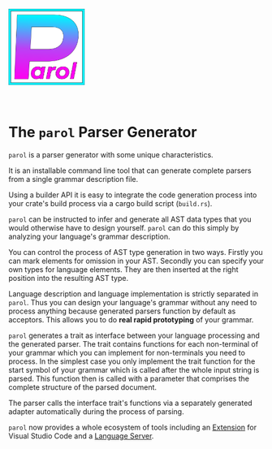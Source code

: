 <!-- markdownlint-disable first-line-h1 -->
<!-- markdownlint-disable Inline HTML -->
<br>
<img src="./Parol.svg" alt="Logo" height=150 with=150>
<br><br><br>
<!-- markdownlint-enable Inline HTML -->
<!-- markdownlint-enable first-line-h1 -->

# The `parol` Parser Generator

`parol` is a parser generator with some unique characteristics.

It is an installable command line tool that can generate complete parsers from a single grammar
description file.

Using a builder API it is easy to integrate the code generation process into your crate's build
process via a cargo build script (`build.rs`).

`parol` can be instructed to infer and generate all AST data types that you would otherwise have to
design yourself. `parol` can do this simply by analyzing your language's grammar description.

You can control the process of AST type generation in two ways. Firstly you can mark elements for
omission in your AST. Secondly you can specify your own types for language elements. They are then
inserted at the right position into the resulting AST type.

Language description and language implementation is strictly separated in `parol`. Thus you can
design your language's grammar without any need to process anything because generated parsers
function by default as acceptors. This allows you to do **real rapid prototyping** of your grammar.

`parol` generates a trait as interface between your language processing and the generated parser.
The trait contains functions for each non-terminal of your grammar which you can implement for
non-terminals you need to process. In the simplest case you only implement the trait function for
the start symbol of your grammar which is called after the whole input string is parsed. This
function then is called with a parameter that comprises the complete structure of the parsed
document.

The parser calls the interface trait's functions via a separately generated adapter automatically
during the process of parsing.

`parol` now provides a whole ecosystem of tools including an
[Extension](https://github.com/jsinger67/parol-vscode) for Visual Studio Code and a
[Language Server](https://github.com/jsinger67/parol-ls).
